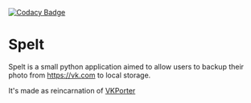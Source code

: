 [![Codacy Badge](https://api.codacy.com/project/badge/Grade/321b490ed3db4fdab961f202198492d7)](https://www.codacy.com/app/meamka/Spelt?utm_source=github.com&amp;utm_medium=referral&amp;utm_content=amka/Spelt&amp;utm_campaign=Badge_Grade)

# Spelt


Spelt is a small python application aimed
to allow users to backup their photo from https://vk.com to local storage.

It's made as reincarnation of [VKPorter](https://github.com/amka/VKPorter/)

